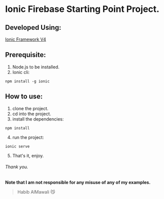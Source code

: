 # Ionic Firebase Starting Point Project.

## Developed Using:
<a href="https://ionicframework.com/">Ionic Framework V4</a>

## Prerequisite:
1. Node.js to be installed.
2. Ionic cli:
```
npm install -g ionic
```

## How to use:
1. clone the project.
2. cd into the project.
3. install the dependencies:
```
npm install
```
4. run the project:
```
ionic serve
```
5. That's it, enjoy.

###### Thank you.

**Note that I am not responsible for any misuse of any of my examples.**

> Habib AlMawali :smirk_cat:
